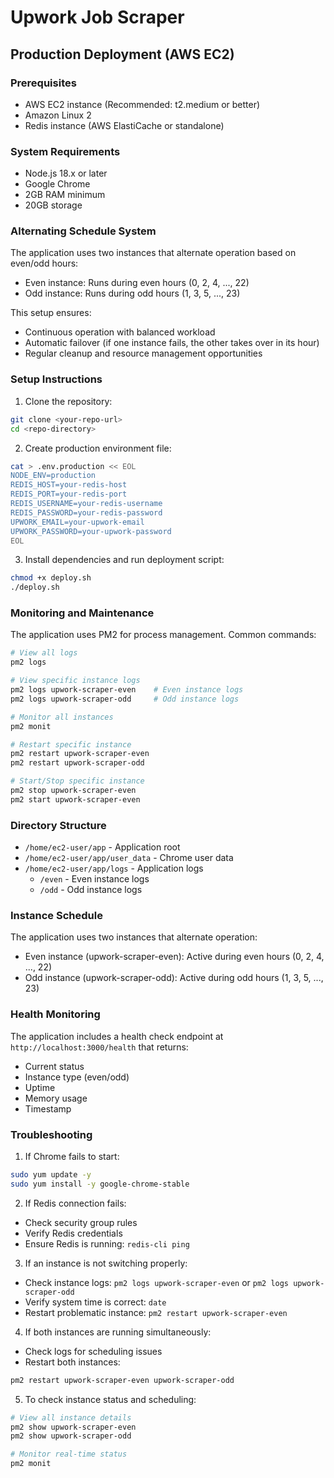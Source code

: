 # Upwork Job Scraper

## Production Deployment (AWS EC2)

### Prerequisites
- AWS EC2 instance (Recommended: t2.medium or better)
- Amazon Linux 2
- Redis instance (AWS ElastiCache or standalone)

### System Requirements
- Node.js 18.x or later
- Google Chrome
- 2GB RAM minimum
- 20GB storage

### Alternating Schedule System
The application uses two instances that alternate operation based on even/odd hours:
- Even instance: Runs during even hours (0, 2, 4, ..., 22)
- Odd instance: Runs during odd hours (1, 3, 5, ..., 23)

This setup ensures:
- Continuous operation with balanced workload
- Automatic failover (if one instance fails, the other takes over in its hour)
- Regular cleanup and resource management opportunities

### Setup Instructions

1. Clone the repository:
```bash
git clone <your-repo-url>
cd <repo-directory>
```

2. Create production environment file:
```bash
cat > .env.production << EOL
NODE_ENV=production
REDIS_HOST=your-redis-host
REDIS_PORT=your-redis-port
REDIS_USERNAME=your-redis-username
REDIS_PASSWORD=your-redis-password
UPWORK_EMAIL=your-upwork-email
UPWORK_PASSWORD=your-upwork-password
EOL
```

3. Install dependencies and run deployment script:
```bash
chmod +x deploy.sh
./deploy.sh
```

### Monitoring and Maintenance

The application uses PM2 for process management. Common commands:

```bash
# View all logs
pm2 logs

# View specific instance logs
pm2 logs upwork-scraper-even    # Even instance logs
pm2 logs upwork-scraper-odd     # Odd instance logs

# Monitor all instances
pm2 monit

# Restart specific instance
pm2 restart upwork-scraper-even
pm2 restart upwork-scraper-odd

# Start/Stop specific instance
pm2 stop upwork-scraper-even
pm2 start upwork-scraper-even
```

### Directory Structure
- `/home/ec2-user/app` - Application root
- `/home/ec2-user/app/user_data` - Chrome user data
- `/home/ec2-user/app/logs` - Application logs
  - `/even` - Even instance logs
  - `/odd` - Odd instance logs

### Instance Schedule
The application uses two instances that alternate operation:
- Even instance (upwork-scraper-even): Active during even hours (0, 2, 4, ..., 22)
- Odd instance (upwork-scraper-odd): Active during odd hours (1, 3, 5, ..., 23)

### Health Monitoring
The application includes a health check endpoint at `http://localhost:3000/health` that returns:
- Current status
- Instance type (even/odd)
- Uptime
- Memory usage
- Timestamp

### Troubleshooting

1. If Chrome fails to start:
```bash
sudo yum update -y
sudo yum install -y google-chrome-stable
```

2. If Redis connection fails:
- Check security group rules
- Verify Redis credentials
- Ensure Redis is running: `redis-cli ping`

3. If an instance is not switching properly:
- Check instance logs: `pm2 logs upwork-scraper-even` or `pm2 logs upwork-scraper-odd`
- Verify system time is correct: `date`
- Restart problematic instance: `pm2 restart upwork-scraper-even`

4. If both instances are running simultaneously:
- Check logs for scheduling issues
- Restart both instances:
```bash
pm2 restart upwork-scraper-even upwork-scraper-odd
```

5. To check instance status and scheduling:
```bash
# View all instance details
pm2 show upwork-scraper-even
pm2 show upwork-scraper-odd

# Monitor real-time status
pm2 monit
```
